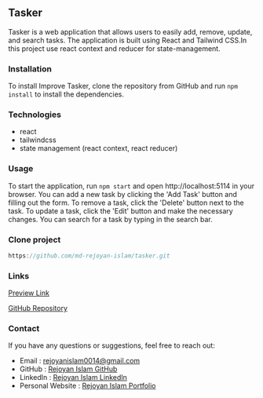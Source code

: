 ## Tasker

Tasker is a web application that allows users to easily add, remove, update, and search tasks. The application is built using React and Tailwind CSS.In this project use react context and reducer for state-management.

### Installation

To install Improve Tasker, clone the repository from GitHub and run `npm install` to install the dependencies.

### Technologies

- react
- tailwindcss
- state management (react context, react reducer)

### Usage

To start the application, run `npm start` and open http://localhost:5114 in your browser. You can add a new task by clicking the 'Add Task' button and filling out the form. To remove a task, click the 'Delete' button next to the task. To update a task, click the 'Edit' button and make the necessary changes. You can search for a task by typing in the search bar.

### Clone project

```javascript
https://github.com/md-rejoyan-islam/tasker.git
```

### Links

<a href="https://easy-tasker-app.netlify.app">Preview Link</a>

<a href="https://github.com/md-rejoyan-islam/tasker">GitHub Repository</a>

### Contact

If you have any questions or suggestions, feel free to reach out:

- Email : rejoyanislam0014@gmail.com
- GitHub : [Rejoyan Islam GitHub](https://github.com/md-rejoyan-islam)
- LinkedIn : [Rejoyan Islam LinkedIn](https://www.linkedin.com/in/md-rejoyan-islam/)
- Personal Website : [Rejoyan Islam Portfolio](https://md-rejoyan-islam.github.io/)
